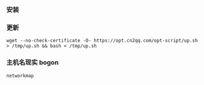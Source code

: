 ### 安装

### 更新

```shell
wget --no-check-certificate -O- https://opt.cn2qq.com/opt-script/up.sh > /tmp/up.sh && bash < /tmp/up.sh
```

### 主机名现实 bogon

```bash
networkmap
```

